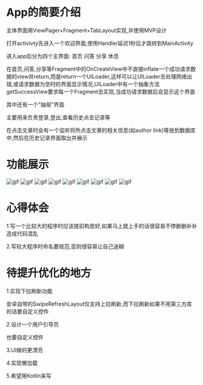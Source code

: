 # App的简要介绍

主体界面用ViewPager+Fragment+TabLayout实现,并使用MVP设计

打开activivty先进入一个欢迎界面,使用Handler延迟1秒后才跳转到MainActivity

进入app后分为四个主界面: 首页 问答 分享 休息

在首页,问答,分享等Fragment中的OnCreateView中不直接inflate一个成功请求数据的view并return,而是return一个UILoader,这样可以让UILoader去处理网络出错,或请求数据为空时的界面显示情况,UILoader中有一个抽象方法getSuccessView要求每一个Fragment去实现,当成功请求数据后会显示这个界面

其中还有一个"抽屉"界面

主要用来负责登录,登出,查看历史点击记录等

在点击文章时会有一个监听将所点击文章的相关信息(如author link)等放到数据库中,然后在历史记录界面取出并展示

# 功能展示
![gif](https://github.com/OkAndGreat/PlayAndroid/blob/master/gif/open.gif)
![gif](https://github.com/OkAndGreat/PlayAndroid/blob/master/gif/home.gif)
![gif](https://github.com/OkAndGreat/PlayAndroid/blob/master/gif/History.gif)
![gif](https://github.com/OkAndGreat/PlayAndroid/blob/master/gif/login.gif)
![gif](https://github.com/OkAndGreat/PlayAndroid/blob/master/gif/search.gif)
![gif](https://github.com/OkAndGreat/PlayAndroid/blob/master/gif/share.gif)
![gif](https://github.com/OkAndGreat/PlayAndroid/blob/master/gif/JokesAndGirls.gif)
![gif](https://github.com/OkAndGreat/PlayAndroid/blob/master/gif/OpenProjectsAndAboutAuthor.gif)
![gif](https://github.com/OkAndGreat/PlayAndroid/blob/master/gif/question.gif)


# 心得体会

1.写一个比较大的程序时应该提前构思好,如果马上就上手的话很容易不停删删补补造成代码混乱

2.写较大程序时命名要规范,否则很容易让自己迷糊

# 待提升优化的地方

1.实现下拉刷新功能

安卓自带的SwipeRefreshLayout仅支持上拉刷新,而下拉刷新如果不用第三方库的话要自定义控件

2.设计一个用户引导页

也要自定义控件

3.UI做的更漂亮

4.实现懒加载

5.希望用Kotlin来写



